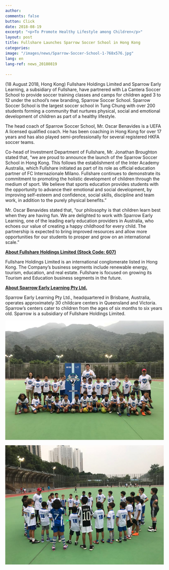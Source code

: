 ```yaml
---
author: 
comments: false
button: Click
date: 2018-08-19
excerpt: "<p>To Promote Healthy Lifestyle among Children</p>"
layout: post
title: Fullshare Launches Sparrow Soccer School in Hong Kong
categories: 
image: "/images/news/Sparrow-Soccer-School-1-768x576.jpg"
lang: en
lang-ref: news_20180819

---
```

<p>(18 August 2018, Hong Kong) Fullshare Holdings Limited and Sparrow Early Learning, a subsidiary of Fullshare, have partnered with La Cantera Soccer School to provide soccer training classes and camps for children aged 3 to 12 under the school’s new branding, Sparrow Soccer School. Sparrow Soccer School is the largest soccer school in Tung Chung with over 200 students forming a community that nurtures physical, social and emotional development of children as part of a healthy lifestyle.</p>

<p>The head coach of Sparrow Soccer School, Mr. Oscar Benavides is a UEFA A licensed qualified coach. He has been coaching in Hong Kong for over 17 years and has also played semi-professionally for several registered HKFA soccer teams.</p>

<p>Co-head of Investment Department of Fullshare, Mr. Jonathan Broughton stated that, “we are proud to announce the launch of the Sparrow Soccer School in Hong Kong. This follows the establishment of the Inter Academy Australia, which Fullshare initiated as part of its role as official education partner of FC Internazionale Milano. Fullshare continues to demonstrate its commitment to promoting the holistic development of children through the medium of sport. We believe that sports education provides students with the opportunity to advance their emotional and social development, by improving self-esteem and confidence, social skills, discipline and team work, in addition to the purely physical benefits.”</p>

<p>Mr. Oscar Benavides stated that, “our philosophy is that children learn best when they are having fun. We are delighted to work with Sparrow Early Learning, one of the leading early education providers in Australia, who echoes our value of creating a happy childhood for every child. The partnership is expected to bring improved resources and allow more opportunities for our students to prosper and grow on an international scale.”</p>

<p><strong><u>About Fullshare Holdings Limited (Stock Code: 607)</u></strong></p>
<p>Fullshare Holdings Limited is an international conglomerate listed in Hong Kong. The Company’s business segments include renewable energy, tourism, education, and real estate. Fullshare is focused on growing its Tourism and Education business segments in the future.</p>

<p><strong><u>About Sparrow Early Learning Pty Ltd.</u></strong></p>
<p>Sparrow Early Learning Pty Ltd., headquartered in Brisbane, Australia, operates approximately 30 childcare centers in Queensland and Victoria. Sparrow’s centers cater to children from the ages of six months to six years old. Sparrow is a subsidiary of Fullshare Holdings Limited.</p>

<p><img src="../images/news/Sparrow-Soccer-School-1-768x576.jpg" alt="" sizes="(max-width: 525px) 100vw, 525px"></p>

<p><img src="../images/news/Sparrow-Soccer-School-2-768x576.jpg" alt="" sizes="(max-width: 525px) 100vw, 525px"></p>